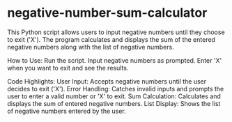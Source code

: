 # negative-number-sum-calculator
This Python script allows users to input negative numbers until they choose to exit ('X'). The program calculates and displays the sum of the entered negative numbers along with the list of negative numbers.

How to Use:
Run the script.
Input negative numbers as prompted.
Enter 'X' when you want to exit and see the results.

Code Highlights:
User Input: Accepts negative numbers until the user decides to exit ('X').
Error Handling: Catches invalid inputs and prompts the user to enter a valid number or 'X' to exit.
Sum Calculation: Calculates and displays the sum of entered negative numbers.
List Display: Shows the list of negative numbers entered by the user.
